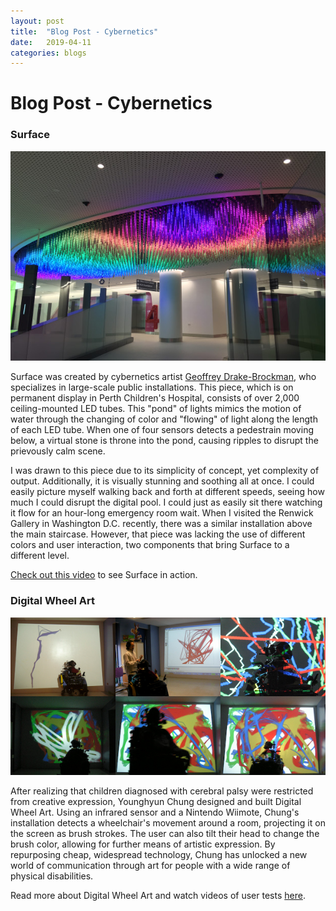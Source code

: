 ```yaml
---
layout: post
title:  "Blog Post - Cybernetics"
date:   2019-04-11
categories: blogs
---
```


# Blog Post - Cybernetics

### Surface

![Surface](/assets/images/surface.jpg "Surface")

Surface was created by cybernetics artist [Geoffrey Drake-Brockman](https://www.drake-brockman.com.au/index.html), who specializes in large-scale public installations. This piece, which is on permanent display in Perth Children's Hospital, consists of over 2,000 ceiling-mounted LED tubes. This "pond" of lights mimics the motion of water through the changing of color and "flowing" of light along the length of each LED tube. When one of four sensors detects a pedestrain moving below, a virtual stone is throne into the pond, causing ripples to disrupt the prievously calm scene.

I was drawn to this piece due to its simplicity of concept, yet complexity of output. Additionally, it is visually stunning and soothing all at once. I could easily picture myself walking back and forth at different speeds, seeing how much I could disrupt the digital pool. I could just as easily sit there watching it flow for an hour-long emergency room wait. When I visited the Renwick Gallery in Washington D.C. recently, there was a similar installation above the main staircase. However, that piece was lacking the use of different colors and user interaction, two components that bring Surface to a different level.

[Check out this video](https://www.youtube.com/watch?v=hJW_Fi-r68Q) to see Surface in action.

### Digital Wheel Art

![Digital Wheel Art - User Test](/assets/images/dwa_usertest.jpg "Digital Wheel Art - User Test")

After realizing that children diagnosed with cerebral palsy were restricted from creative expression, Younghyun Chung designed and built Digital Wheel Art. Using an infrared sensor and a Nintendo Wiimote, Chung's installation detects a wheelchair's movement around a room, projecting it on the screen as brush strokes. The user can also tilt their head to change the brush color, allowing for further means of artistic expression. By repurposing cheap, widespread technology, Chung has unlocked a new world of communication through art for people with a wide range of physical disabilities.

Read more about Digital Wheel Art and watch videos of user tests [here](http://risknfun.com/project/digitalwheelart/).